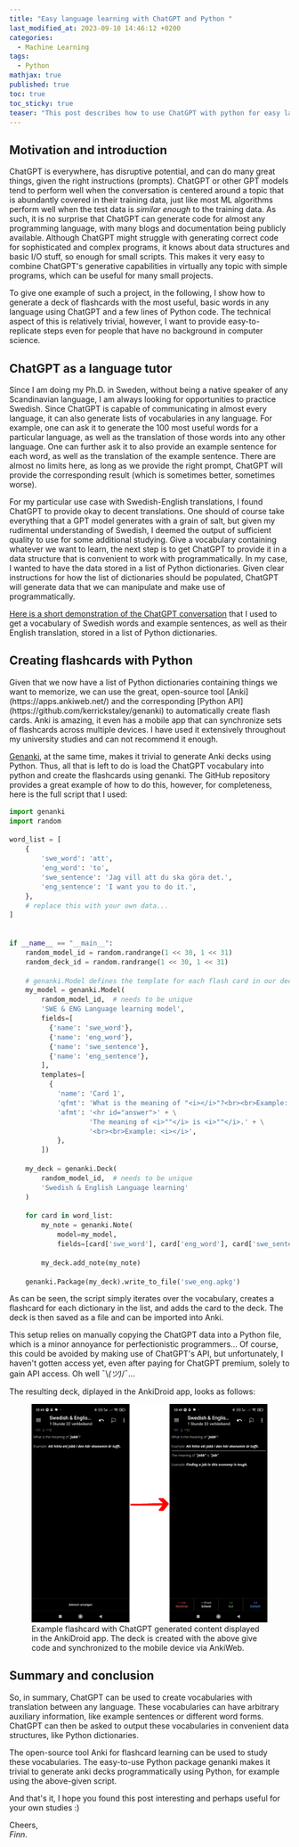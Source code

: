 ```yaml
---
title: "Easy language learning with ChatGPT and Python "
last_modified_at: 2023-09-10 14:46:12 +0200
categories:
  - Machine Learning
tags:
  - Python
mathjax: true
published: true
toc: true
toc_sticky: true
teaser: "This post describes how to use ChatGPT with python for easy language (or anything else) learning."
---
```


<h2 id="motivation">Motivation and introduction</h2>
ChatGPT is everywhere, has disruptive potential, and can do many great things, given the right instructions (prompts). 
ChatGPT or other GPT models tend to perform well when the conversation is centered around a topic that is abundantly covered in their training data, just like most ML algorithms perform well when the test data is <i>similar enough</i> to the training data.
As such, it is no surprise that ChatGPT can generate code for almost any programming language, with many blogs and documentation being publicly available. 
Although ChatGPT might struggle with generating correct code for sophisticated and complex programs, it knows about data structures and basic I/O stuff, so enough for small scripts.
This makes it very easy to combine ChatGPT's generative capabilities in virtually any topic with simple programs, which can be useful for many small projects.

To give one example of such a project, in the following, I show how to generate a deck of flashcards with the most useful, basic words in any language using ChatGPT and a few lines of Python code.
The technical aspect of this is relatively trivial, however, I want to provide easy-to-replicate steps even for people that have no background in computer science.
<br>


<h2 id="chatgpt_language_tutor">ChatGPT as a language tutor</h2>
Since I am doing my Ph.D. in Sweden, without being a native speaker of any Scandinavian  language, I am always looking for opportunities to practice Swedish. 
Since ChatGPT is capable of communicating in almost every language, it can also generate lists of vocabularies in any language. 
For example, one can ask it to generate the 100 most useful words for a particular language, as well as the translation of those words into any other language. 
One can further ask it to also provide an example sentence for each word, as well as the translation of the example sentence. 
There are almost no limits here, as long as we provide the right prompt, ChatGPT will provide the corresponding result (which is sometimes better, sometimes worse).
<br>

For my particular use case with Swedish-English translations, I found ChatGPT to provide okay to decent translations.
One should of course take everything that a GPT model generates with a grain of salt, but given my rudimental understanding of Swedish, I deemed the output of sufficient quality to use for some additional studying.
Give a vocabulary containing whatever we want to learn, the next step is to get ChatGPT to provide it in a data structure that is convenient to work with programmatically.
In my case, I wanted to have the data stored in a list of Python dictionaries.
Given clear instructions for how the list of dictionaries should be populated, ChatGPT will generate data that we can manipulate and make use of programmatically.

[Here is a short demonstration of the ChatGPT conversation](https://chat.openai.com/share/b5e1acf1-4233-4b35-a7f6-e02b9c499863) that I used to get a vocabulary of Swedish words and example sentences, as well as their English translation, stored in a list of Python dictionaries.

<h2 id="python_flashcards">Creating flashcards with Python</h2>
Given that we now have a list of Python dictionaries containing things we want to memorize, we can use the great, open-source tool [Anki](https://apps.ankiweb.net/) and the corresponding [Python API](https://github.com/kerrickstaley/genanki) to automatically create flash cards.
Anki is amazing, it even has  a mobile app that can synchronize sets of flashcards across multiple devices.
I have used it extensively throughout my university studies and can not recommend it enough.

[Genanki](https://github.com/kerrickstaley/genanki), at the same time, makes it trivial to generate Anki decks using Python. 
Thus, all that is left to do is load the ChatGPT vocabulary into python and create the flashcards using genanki.
The GitHub repository provides a great example of how to do this, however, for completeness, here is the full script that I used:
```python
import genanki
import random

word_list = [
    {
        'swe_word': 'att',
        'eng_word': 'to',
        'swe_sentence': 'Jag vill att du ska göra det.',
        'eng_sentence': 'I want you to do it.',
    },
    # replace this with your own data...
]


if __name__ == "__main__":
    random_model_id = random.randrange(1 << 30, 1 << 31)
    random_deck_id = random.randrange(1 << 30, 1 << 31)

    # genanki.Model defines the template for each flash card in our deck
    my_model = genanki.Model(
        random_model_id,  # needs to be unique
        'SWE & ENG Language learning model',
        fields=[
          {'name': 'swe_word'}, 
          {'name': 'eng_word'}, 
          {'name': 'swe_sentence'}, 
          {'name': 'eng_sentence'},
        ],
        templates=[
          {
            'name': 'Card 1',
            'qfmt': 'What is the meaning of "<i></i>"?<br><br>Example: <i></i>',
            'afmt': '<hr id="answer">' + \
                    'The meaning of <i>""</i> is <i>""</i>.' + \
                    '<br><br>Example: <i></i>',
            },
        ])

    my_deck = genanki.Deck(
        random_model_id,  # needs to be unique
        'Swedish & English Language learning'
    )

    for card in word_list:
        my_note = genanki.Note(
            model=my_model,
            fields=[card['swe_word'], card['eng_word'], card['swe_sentence'], card['eng_sentence']])

        my_deck.add_note(my_note)

    genanki.Package(my_deck).write_to_file('swe_eng.apkg')

``` 
As can be seen, the script simply iterates over the vocabulary, creates a flashcard for each dictionary in the list, and adds the card to the deck.
The deck is then saved as a file and can be imported into Anki.

This setup relies on manually copying the ChatGPT data into a Python file, which is a minor annoyance for perfectionistic programmers... 
Of course, this could be avoided by making use of ChatGPT's API, but unfortunately, I haven't gotten access yet, even after paying for ChatGPT premium, solely to gain API access. Oh well ¯\\_(ツ)_/¯...


The resulting deck, diplayed in the AnkiDroid app, looks as follows:
<figure>
  <img src="/assets/img/genanki/anki.jpg">
  <figcaption>Example flashcard with ChatGPT generated content displayed in the AnkiDroid app. The deck is created with the above give code and synchronized to the mobile device via AnkiWeb.</figcaption>
</figure>

<h2 id="summary">Summary and conclusion</h2>
So, in summary, ChatGPT can be used to create vocabularies with translation between any language. 
These vocabularies can have arbitrary auxiliary  information, like example sentences or different word forms. 
ChatGPT can then be asked to output these vocabularies in convenient data structures, like Python dictionaries. 

The open-source tool Anki for flashcard learning can be used to study these vocabularies. 
The easy-to-use Python package genanki makes it trivial to generate anki decks programmatically using Python, for example using the above-given script.

And that's it, I hope you found this post interesting and perhaps useful for your own studies :)

Cheers,<br>
*Finn*.
<br>
